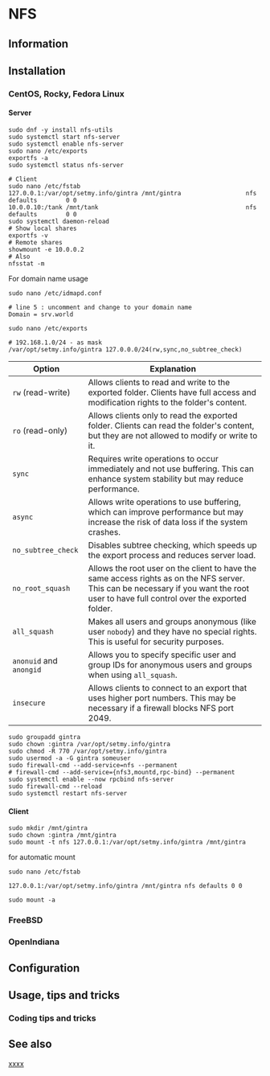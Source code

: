 # NFS

## Information

## Installation

### CentOS, Rocky, Fedora Linux

#### Server

```shell
sudo dnf -y install nfs-utils
sudo systemctl start nfs-server
sudo systemctl enable nfs-server
sudo nano /etc/exports
exportfs -a
sudo systemctl status nfs-server

# Client
sudo nano /etc/fstab
127.0.0.1:/var/opt/setmy.info/gintra /mnt/gintra                  nfs     defaults        0 0
10.0.0.10:/tank /mnt/tank                                         nfs     defaults        0 0
sudo systemctl daemon-reload
# Show local shares
exportfs -v
# Remote shares
showmount -e 10.0.0.2
# Also
nfsstat -m
```

For domain name usage

```shell
sudo nano /etc/idmapd.conf
```

    # line 5 : uncomment and change to your domain name
    Domain = srv.world

```shell
sudo nano /etc/exports
```

	# 192.168.1.0/24 - as mask
	/var/opt/setmy.info/gintra 127.0.0.0/24(rw,sync,no_subtree_check)

| Option                  | Explanation                                                                                                                                                                            |
|-------------------------|----------------------------------------------------------------------------------------------------------------------------------------------------------------------------------------|
| `rw` (read-write)       | Allows clients to read and write to the exported folder. Clients have full access and modification rights to the folder's content.                                                     |
| `ro` (read-only)        | Allows clients only to read the exported folder. Clients can read the folder's content, but they are not allowed to modify or write to it.                                             |
| `sync`                  | Requires write operations to occur immediately and not use buffering. This can enhance system stability but may reduce performance.                                                    |
| `async`                 | Allows write operations to use buffering, which can improve performance but may increase the risk of data loss if the system crashes.                                                  |
| `no_subtree_check`      | Disables subtree checking, which speeds up the export process and reduces server load.                                                                                                 |
| `no_root_squash`        | Allows the root user on the client to have the same access rights as on the NFS server. This can be necessary if you want the root user to have full control over the exported folder. |
| `all_squash`            | Makes all users and groups anonymous (like user `nobody`) and they have no special rights. This is useful for security purposes.                                                       |
| `anonuid` and `anongid` | Allows you to specify specific user and group IDs for anonymous users and groups when using `all_squash`.                                                                              |
| `insecure`              | Allows clients to connect to an export that uses higher port numbers. This may be necessary if a firewall blocks NFS port 2049.                                                        |

```shell
sudo groupadd gintra
sudo chown :gintra /var/opt/setmy.info/gintra
sudo chmod -R 770 /var/opt/setmy.info/gintra
sudo usermod -a -G gintra someuser
sudo firewall-cmd --add-service=nfs --permanent
# firewall-cmd --add-service={nfs3,mountd,rpc-bind} --permanent
sudo systemctl enable --now rpcbind nfs-server
sudo firewall-cmd --reload
sudo systemctl restart nfs-server
```

#### Client

```shell
sudo mkdir /mnt/gintra
sudo chown :gintra /mnt/gintra
sudo mount -t nfs 127.0.0.1:/var/opt/setmy.info/gintra /mnt/gintra
```

for automatic mount

```shell
sudo nano /etc/fstab
```

	127.0.0.1:/var/opt/setmy.info/gintra /mnt/gintra nfs defaults 0 0

```shell
sudo mount -a
```

### FreeBSD

### OpenIndiana

## Configuration

## Usage, tips and tricks

### Coding tips and tricks

## See also

[xxxx](http://yyyyy)

